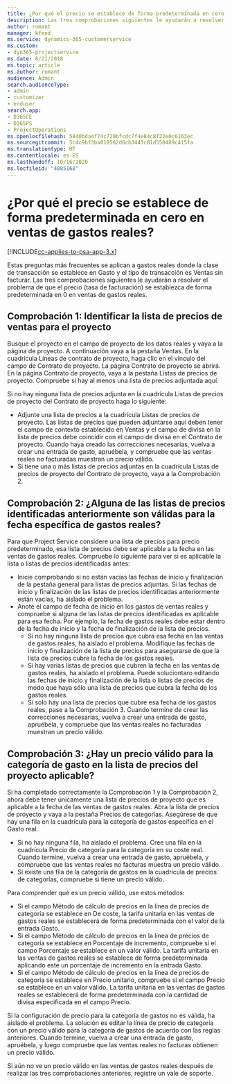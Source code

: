 ```yaml
---
title: ¿Por qué el precio se establece de forma predeterminada en cero en ventas de gastos reales?
description: Las tres comprobaciones siguientes le ayudarán a resolver el problema de que el precio se establezca de forma predeterminada en 0 en ventas de gastos reales.
author: rumant
manager: kfend
ms.service: dynamics-365-customerservice
ms.custom:
- dyn365-projectservice
ms.date: 8/21/2018
ms.topic: article
ms.author: rumant
audience: Admin
search.audienceType:
- admin
- customizer
- enduser
search.app:
- D365CE
- D365PS
- ProjectOperations
ms.openlocfilehash: 5840bda4f74c720bfcdc7f4e84c8f22e0c6163ec
ms.sourcegitcommit: 5c4c9bf3ba018562d6cb3443c01d550489c415fa
ms.translationtype: HT
ms.contentlocale: es-ES
ms.lasthandoff: 10/16/2020
ms.locfileid: "4085168"
---
```

# <a name="why-is-the-price-defaulting-to-zero-on-expense-sales-actuals"></a>¿Por qué el precio se establece de forma predeterminada en cero en ventas de gastos reales?

[!INCLUDE[cc-applies-to-psa-app-3.x](../includes/cc-applies-to-psa-app-3x.md)]

Estas preguntas más frecuentes se aplican a gastos reales donde la clase de transacción se establece en Gasto y el tipo de transacción es Ventas sin facturar. Las tres comprobaciones siguientes le ayudarán a resolver el problema de que el precio (tasa de facturación) se establezca de forma predeterminada en 0 en ventas de gastos reales.

## <a name="check-1-identify-the-sales-price-list-for-project"></a>Comprobación 1: Identificar la lista de precios de ventas para el proyecto

Busque el proyecto en el campo de proyecto de los datos reales y vaya a la página de proyecto. A continuación vaya a la pestaña Ventas. En la cuadrícula Líneas de contrato de proyecto, haga clic en el vínculo del campo de Contrato de proyecto. La página Contrato de proyecto se abrirá. En la página Contrato de proyecto, vaya a la pestaña Listas de precios de proyecto. Compruebe si hay al menos una lista de precios adjuntada aquí.

Si no hay ninguna lista de precios adjunta en la cuadrícula Listas de precios de proyecto del Contrato de proyecto haga lo siguiente:

- Adjunte una lista de precios a la cuadrícula Listas de precios de proyecto. Las listas de precios que pueden adjuntarse aquí deben tener el campo de contexto establecido en Ventas y el campo de divisa en la lista de precios debe coincidir con el campo de divisa en el Contrato de proyecto. Cuando haya creado las correcciones necesarias, vuelva a crear una entrada de gasto, apruébela, y compruebe que las ventas reales no facturadas muestran un precio válido.
- Si tiene una o más listas de precios adjuntas en la cuadrícula Listas de precios de proyecto del Contrato de proyecto, vaya a la Comprobación 2.

## <a name="check-2-are-any-of-the-price-lists-identified-above-valid-for-the-specific-date-of-the-expense-actual"></a>Comprobación 2: ¿Alguna de las listas de precios identificadas anteriormente son válidas para la fecha específica de gastos reales?

Para que Project Service considere una lista de precios para precio predeterminado, esa lista de precios debe ser aplicable a la fecha en las ventas de gastos reales. Compruebe lo siguiente para ver si es aplicable la lista o listas de precios identificadas antes:

- Inicie comprobando si no están vacías las fechas de inicio y finalización de la pestaña general para listas de precios adjuntas. Si las fechas de inicio y finalización de las listas de precios identificadas anteriormente están vacías, ha aislado el problema. 
- Anote el campo de fecha de inicio en los gastos de ventas reales y compruebe si alguna de las listas de precios identificadas es aplicable para esa fecha. Por ejemplo, la fecha de gastos reales debe estar dentro de la fecha de inicio y la fecha de finalización de la lista de precios. 
    - Si no hay ninguna lista de precios que cubra esa fecha en las ventas de gastos reales, ha aislado el problema. Modifique las fechas de inicio y finalización de la lista de precios para asegurarse de que la lista de precios cubre la fecha de los gastos reales. 
    - Si hay varias listas de precios que cubren la fecha en las ventas de gastos reales, ha aislado el problema. Puede soluciontaro editando las fechas de inicio y finalización de la lista o listas de precios de modo que haya sólo una lista de precios que cubra la fecha de los gastos reales. 
    - Si solo hay una lista de precios que cubre esa fecha de los gastos reales, pase a la Comprobación 3.
Cuando termine de crear las correcciones necesarias, vuelva a crear una entrada de gasto, apruébela, y compruebe que las ventas reales no facturadas muestran un precio válido.

## <a name="check-3-is-there-a-valid-price-for-the-expense-category-in-the-applicable-project-price-list"></a>Comprobación 3: ¿Hay un precio válido para la categoría de gasto en la lista de precios del proyecto aplicable? 

Si ha completado correctamente la Comprobación 1 y la Comprobación 2, ahora debe tener únicamente una lista de precios de proyecto que es aplicable a la fecha de las ventas de gastos reales. Abra la lista de precios de proyecto y vaya a la pestaña Precios de categorías. Asegúrese de que hay una fila en la cuadrícula para la categoría de gastos específica en el Gasto real.
 
- Si no hay ninguna fila, ha aislado el problema. Cree una fila en la cuadrícula Precio de categoría para la categoría en su coste real. Cuando termine, vuelva a crear una entrada de gasto, apruébela, y compruebe que las ventas reales no facturas muestra un precio válido. 
- Si existe una fila de la categoría de gastos en la cuadrícula de precios de categorías, compruebe si tiene un precio válido.

Para comprender qué es un precio válido, use estos métodos:

- Si el campo Método de cálculo de precios en la línea de precios de categoría se establece en De coste, la tarifa unitaria en las ventas de gastos reales se establecerá de forma predeterminada con el valor de la entrada Gasto.
- Si el campo Método de cálculo de precios en la línea de precios de categoría se establece en Porcentaje de incremento, compruebe si el campo Porcentaje se establece en un valor válido. La tarifa unitaria en las ventas de gastos reales se establece de forma predeterminada aplicando este un porcentaje de incremento en la entrada Gasto.
- Si el campo Método de cálculo de precios en la línea de precios de categoría se establece en Precio unitario, compruebe si el campo Precio se establece en un valor válido. La tarifa unitaria en las ventas de gastos reales se establecerá de forma predeterminada con la cantidad de divisa especificada en el campo Precio.

Si la configuración de precio para la categoría de gastos no es válida, ha aislado el problema. La solución es editar la línea de precio de categoría con un precio válido para la categoría de gastos de acuerdo con las reglas anteriores. Cuando termine, vuelva a crear una entrada de gasto, apruébela, y luego compruebe que las ventas reales no facturas obtienen un precio válido.

Si aún no ve un precio válido en las ventas de gastos reales después de realizar las tres comprobaciones anteriores, registre un vale de soporte.


